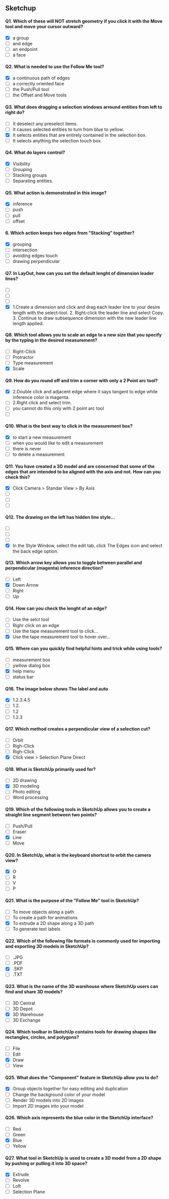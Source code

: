 ## Sketchup

#### Q1. Which of these will NOT stretch geometry if you click it with the Move tool and move your cursor outward?

- [x] a group
- [ ] and edge
- [ ] an endpoint
- [ ] a face

#### Q2. What is needed to use the Follow Me tool?

- [x] a continuous path of edges
- [ ] a correctly oriented face
- [ ] the Push/Pull tool
- [ ] the Offset and Move tools

#### Q3. What does dragging a selection windows arround entities from left to right do?

- [ ] It deselect any preselect items.
- [ ] It causes selected entities to turn from blue to yellow.
- [x] It selects entities that are entirely contained in the selection box.
- [ ] It selects anything the selection touch box.

#### Q4. What do layers control?

- [x] Visibility
- [ ] Grouping
- [ ] Stacking groups
- [ ] Separating entities.

#### Q5. What action is demonstrated in this image?

- [x] inference
- [ ] push
- [ ] pull
- [ ] offset

#### 6. Which action keeps two edges from "Stacking" together?

- [x] grouping
- [ ] intersection
- [ ] avoiding edges touch
- [ ] drawing perpendicular

#### Q7. In LayOut, how can you set the default lenght of dimension leader lines?

- [ ] &shy;
- [ ] &shy;
- [ ] &shy;
- [x] 1.Create a dimension and click and drag each leader line to your desire length with the select-tool. 2. Right-click the leader line and select Copy. 3. Continue to draw subsequence dimension with the new leader line length applied.

#### Q8. Which tool allows you to scale an edge to a new size that you specify by the typing in the desired measurement?

- [ ] Right-Click
- [ ] Protractor
- [ ] Type measurement
- [x] Scale

#### Q9. How do you round off and trim a corner with only a 2 Point arc tool?

- [x] 2.Double click and adjacent edge where it says tangent to edge while inference color is magenta.
- [ ] 2.Right click and select trim.
- [ ] you cannot do this only with 2 point arc tool
- [ ] &shy;

#### Q10. What is the best way to click in the measurement box?

- [x] to start a new measurement
- [ ] when you would like to edit a measurement
- [ ] there is never
- [ ] to delete a measurement

#### Q11. You have created a 3D model and are concerned that some of the edges that are intended to be aligned with the axis and not. How can you check this?

- [x] Click Camera > Standar View > By Axis
- [ ] &shy;
- [ ] &shy;
- [ ] &shy;

#### Q12. The drawing on the left has hidden line style...

- [ ] &shy;
- [ ] &shy;
- [ ] &shy;
- [x] In the Style Window, select the edit tab, click The Edges icon and select the back edge option.

#### Q13. Which arrow key allows you to toggle between parallel and perpendicular (magenta) inference direction?

- [ ] Left
- [x] Down Arrow
- [ ] Right
- [ ] Up

#### Q14. How can you check the lenght of an edge?

- [ ] Use the selct tool
- [ ] Righr click on an edge
- [ ] Use the tape measurement tool to click...
- [x] Use the tape measurement tool to hover over...

#### Q15. Where can you quickly find helpful hints and trick while using tools?

- [ ] measurement box
- [ ] ywllow dialog box
- [x] help menu
- [ ] status bar

#### Q16. The image below shows The label and auto

- [x] 1.2.3.4.5
- [ ] 1.2.
- [ ] 1.2
- [ ] 1.2.3

#### Q17. Which method creates a perpendicular view of a selection cut?

- [ ] Orbit
- [ ] Righ-Click
- [ ] Righ-Click
- [x] Click view > Selection Plane Direct

#### Q18. What is SketchUp primarily used for?

 - [ ] 2D drawing
 - [x] 3D modeling
 - [ ] Photo editing
 - [ ] Word processing

#### Q19. Which of the following tools in SketchUp allows you to create a straight line segment between two points?
 
 - [ ] Push/Pull
 - [ ] Eraser
 - [x] Line
 - [ ] Move

#### Q20. In SketchUp, what is the keyboard shortcut to orbit the camera view?
 
 - [x] O
 - [ ] R
 - [ ] V
 - [ ] P

#### Q21. What is the purpose of the "Follow Me" tool in SketchUp?
 
 - [ ] To move objects along a path
 - [ ] To create a path for animations
 - [x] To extrude a 2D shape along a 3D path
 - [ ] To generate text labels

#### Q22. Which of the following file formats is commonly used for importing and exporting 3D models in SketchUp?
 
 - [ ] .JPG
 - [ ] .PDF
 - [x] .SKP
 - [ ] .TXT

#### Q23. What is the name of the 3D warehouse where SketchUp users can find and share 3D models?
 
 - [ ] 3D Central
 - [ ] 3D Depot
 - [x] 3D Warehouse
 - [ ] 3D Exchange

#### Q24. Which toolbar in SketchUp contains tools for drawing shapes like rectangles, circles, and polygons?
 
 - [ ] File
 - [ ] Edit
 - [x] Draw
 - [ ] View

#### Q25. What does the "Component" feature in SketchUp allow you to do?
 
 - [x] Group objects together for easy editing and duplication
 - [ ] Change the background color of your model
 - [ ] Render 3D models into 2D images
 - [ ] Import 2D images into your model

#### Q26. Which axis represents the blue color in the SketchUp interface?
 
 - [ ] Red
 - [ ] Green
 - [x] Blue
 - [ ] Yellow

#### Q27. What tool in SketchUp is used to create a 3D model from a 2D shape by pushing or pulling it into 3D space?
 
 - [x] Extrude
 - [ ] Revolve
 - [ ] Loft
 - [ ] Selection Plane